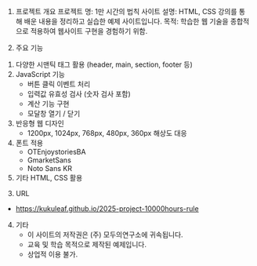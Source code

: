 1. 프로젝트 개요
  프로젝트 명: 1만 시간의 법칙 사이트
  설명: HTML, CSS 강의를 통해 배운 내용을 정리하고 실습한 예제 사이트입니다.
  목적: 학습한 웹 기술을 종합적으로 적용하여 웹사이트 구현을 경험하기 위함.

2. 주요 기능
  1) 다양한 시맨틱 태그 활용 (header, main, section, footer 등)
  2) JavaScript 기능
     - 버튼 클릭 이벤트 처리
     - 입력값 유효성 검사 (숫자 검사 포함)
     - 계산 기능 구현
     - 모달창 열기 / 닫기
  3) 반응형 웹 디자인
     - 1200px, 1024px, 768px, 480px, 360px 해상도 대응
  4) 폰트 적용
     - OTEnjoystoriesBA
     - GmarketSans
     - Noto Sans KR
  5) 기타 HTML, CSS 활용

3. URL
 - https://kukuleaf.github.io/2025-project-10000hours-rule

4. 기타
   - 이 사이트의 저작권은 (주) 모두의연구소에 귀속됩니다.
   - 교육 및 학습 목적으로 제작된 예제입니다.
   - 상업적 이용 불가.
